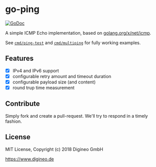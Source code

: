 # go-ping

[![GoDoc](https://godoc.org/github.com/digineo/go-ping?status.svg)](https://godoc.org/github.com/digineo/go-ping)

A simple ICMP Echo implementation, based on [golang.org/x/net/icmp][net-icmp].

See [`cmd/ping-test`][cmd-ping] and [`cmd/multiping`][multiping] for
fully working examples.

[net-icmp]: https://godoc.org/golang.org/x/net/icmp
[cmd-ping]: https://github.com/digineo/go-ping/cmd/ping-test
[multiping]: https://github.com/digineo/go-ping/cmd/multiping

## Features

- [x] IPv4 and IPv6 support
- [x] configurable retry amount and timeout duration
- [x] configurable payload size (and content)
- [x] round trup time measurement

## Contribute

Simply fork and create a pull-request. We'll try to respond in a timely
fashion.

## License

MIT License, Copyright (c) 2018 Digineo GmbH

<https://www.digineo.de>
